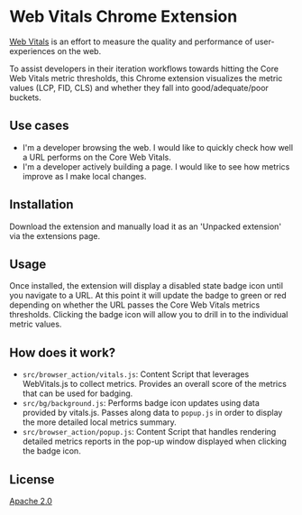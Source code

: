 # Web Vitals Chrome Extension

[Web Vitals](https://web.dev/metrics) is an effort to measure the quality and performance of user-experiences on the web. 

To assist developers in their iteration workflows towards hitting the Core Web Vitals metric thresholds, this Chrome extension visualizes the metric values (LCP, FID, CLS) and whether they fall into good/adequate/poor buckets.

## Use cases

* I'm a developer browsing the web. I would like to quickly check how well a URL performs on the Core Web Vitals. 
* I'm a developer actively building a page. I would like to see how metrics improve as I make local changes. 

## Installation

Download the extension and manually load it as an 'Unpacked extension' via the extensions page.

## Usage

Once installed, the extension will display a disabled state badge icon until you navigate to a URL. At this point it will update the badge to green or red depending on whether the URL passes the Core Web Vitals metrics thresholds. Clicking the badge icon will allow you to drill in to the individual metric values.

## How does it work?

* `src/browser_action/vitals.js`: Content Script that leverages WebVitals.js to collect metrics. Provides an overall score of the metrics that can be used for badging.
* `src/bg/background.js`: Performs badge icon updates using data provided by vitals.js. Passes along
data to `popup.js` in order to display the more detailed local metrics summary.
* `src/browser_action/popup.js`: Content Script that handles rendering detailed metrics reports in the pop-up window displayed when clicking the badge icon.

## License

[Apache 2.0](/LICENSE)